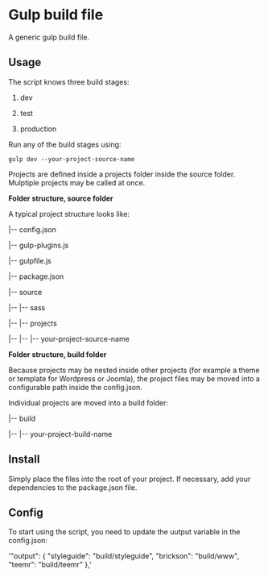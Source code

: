 # Gulp build file

A generic gulp build file.

## Usage
The script knows three build stages:

1. dev

2. test

3. production

Run any of the build stages using:

`gulp dev --your-project-source-name`

Projects are defined inside a projects folder inside the source folder. Mulptiple projects may be called at once.

**Folder structure, source folder**

A typical project structure looks like:

|-- config.json

|-- gulp-plugins.js

|-- gulpfile.js

|-- package.json

|-- source

|-- |-- sass

|-- |-- projects

|-- |-- |-- your-project-source-name

**Folder structure, build folder**

Because projects may be nested inside other projects (for example a theme or template for Wordpress or Joomla), the project files may be moved into a configurable path inside the config.json.

Individual projects are moved into a build folder:

|-- build

|-- |-- your-project-build-name


## Install
Simply place the files into the root of your project. If necessary, add your dependencies to the package.json file.

## Config
To start using the script, you need to update the uutput variable in the config.json:

'"output": {
    "styleguide": "build/styleguide",
    "brickson": "build/www",
    "teemr": "build/teemr"
  },'
